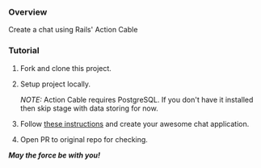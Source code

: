 ### Overview

Create a chat using Rails' Action Cable

### Tutorial

1. Fork and clone this project.
2. Setup project locally.

   *NOTE:* Action Cable requires PostgreSQL. If you don't have it installed then skip stage with data storing for now.
3. Follow [these instructions](https://www.pluralsight.com/guides/ruby-ruby-on-rails/creating-a-chat-using-rails-action-cable#laying-the-foundation) and create your awesome chat application.
4. Open PR to original repo for checking.

***May the force be with you!***
